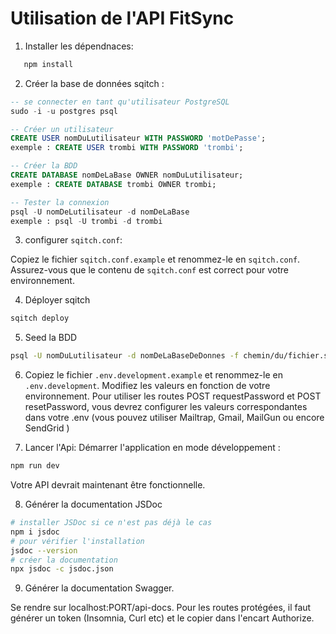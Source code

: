 # Utilisation de l'API FitSync

1. Installer les dépendnaces:

```sh
   npm install
```

2. Créer la base de données sqitch :

```sql
-- se connecter en tant qu'utilisateur PostgreSQL
sudo -i -u postgres psql

-- Créer un utilisateur
CREATE USER nomDuLutilisateur WITH PASSWORD 'motDePasse';
exemple : CREATE USER trombi WITH PASSWORD 'trombi';

-- Créer la BDD
CREATE DATABASE nomDeLaBase OWNER nomDuLutilisateur;
exemple : CREATE DATABASE trombi OWNER trombi;

-- Tester la connexion
psql -U nomDeLutilisateur -d nomDeLaBase
exemple : psql -U trombi -d trombi
```

3. configurer `sqitch.conf`:

Copiez le fichier `sqitch.conf.example` et renommez-le en `sqitch.conf`. Assurez-vous que le contenu de `sqitch.conf` est correct pour votre environnement.

4. Déployer sqitch

```sh
sqitch deploy
```

5. Seed la BDD

```sh
psql -U nomDuLutilisateur -d nomDeLaBaseDeDonnes -f chemin/du/fichier.sql
```

6. Copiez le fichier `.env.development.example` et renommez-le en `.env.development`. Modifiez les valeurs en fonction de votre environnement.
   Pour utiliser les routes POST requestPassword et POST resetPassword, vous devrez configurer les valeurs correspondantes dans votre .env (vous pouvez utiliser Mailtrap, Gmail, MailGun ou encore SendGrid )

7. Lancer l'Api: Démarrer l'application en mode développement :

```sh
npm run dev
```

Votre API devrait maintenant être fonctionnelle.

8. Générer la documentation JSDoc

```sh
# installer JSDoc si ce n'est pas déjà le cas
npm i jsdoc
# pour vérifier l'installation
jsdoc --version
# créer la documentation
npx jsdoc -c jsdoc.json
```

9. Générer la documentation Swagger.

Se rendre sur localhost:PORT/api-docs.
Pour les routes protégées, il faut générer un token (Insomnia, Curl etc) et le copier dans l'encart Authorize.
